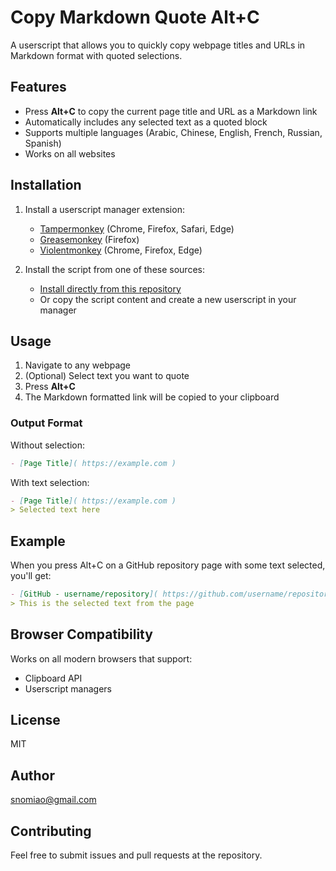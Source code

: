 # Copy Markdown Quote Alt+C

A userscript that allows you to quickly copy webpage titles and URLs in Markdown format with quoted selections.

## Features

- Press **Alt+C** to copy the current page title and URL as a Markdown link
- Automatically includes any selected text as a quoted block
- Supports multiple languages (Arabic, Chinese, English, French, Russian, Spanish)
- Works on all websites

## Installation

1. Install a userscript manager extension:
   - [Tampermonkey](https://www.tampermonkey.net/) (Chrome, Firefox, Safari, Edge)
   - [Greasemonkey](https://www.greasespot.net/) (Firefox)
   - [Violentmonkey](https://violentmonkey.github.io/) (Chrome, Firefox, Edge)

2. Install the script from one of these sources:
   - [Install directly from this repository](copy-markdown-title-alt-c.user.js)
   - Or copy the script content and create a new userscript in your manager

## Usage

1. Navigate to any webpage
2. (Optional) Select text you want to quote
3. Press **Alt+C**
4. The Markdown formatted link will be copied to your clipboard

### Output Format

Without selection:
```markdown
- [Page Title]( https://example.com )
```

With text selection:
```markdown
- [Page Title]( https://example.com )
> Selected text here
```

## Example

When you press Alt+C on a GitHub repository page with some text selected, you'll get:

```markdown
- [GitHub - username/repository]( https://github.com/username/repository )
> This is the selected text from the page
```

## Browser Compatibility

Works on all modern browsers that support:
- Clipboard API
- Userscript managers

## License

MIT

## Author

snomiao@gmail.com

## Contributing

Feel free to submit issues and pull requests at the repository.